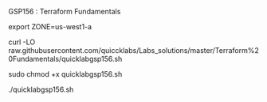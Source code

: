 GSP156 : Terraform Fundamentals 

export ZONE=us-west1-a

curl -LO raw.githubusercontent.com/quiccklabs/Labs_solutions/master/Terraform%20Fundamentals/quicklabgsp156.sh

sudo chmod +x quicklabgsp156.sh

./quicklabgsp156.sh


